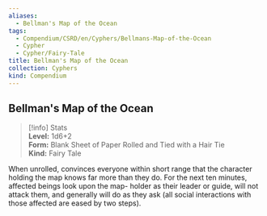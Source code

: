 ```yaml
---
aliases:
  - Bellman's Map of the Ocean
tags:
  - Compendium/CSRD/en/Cyphers/Bellmans-Map-of-the-Ocean
  - Cypher
  - Cypher/Fairy-Tale
title: Bellman's Map of the Ocean
collection: Cyphers
kind: Compendium
---
```

## Bellman's Map of the Ocean  
>[!info] Stats  
> **Level:** 1d6+2  
> **Form:** Blank Sheet of Paper Rolled and Tied with a Hair Tie  
> **Kind:** Fairy Tale
  
When unrolled, convinces everyone within short range that the character holding the map knows far more than they do. For the next ten minutes, affected beings look upon the map- holder as their leader or guide, will not attack them, and generally will do as they ask (all social interactions with those affected are eased by two steps).